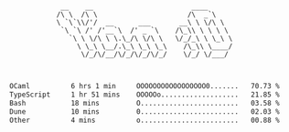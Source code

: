 <div align="center">
<pre><code>
 __    __                        ____      
/\ \  /\ \                      /\  _`\    
\ `\`\\/'/  __      ___       __\ \ \/\ \  
 `\ `\ /' /'__`\  /' _ `\    /\_\\ \ \ \ \ 
   `\ \ \/\ \ \.\_/\ \/\ \   \/_/_\ \ \_\ \
     \ \_\ \__/.\_\ \_\ \_\    /\_\\ \____/
      \/_/\/__/\/_/\/_/\/_/    \/_/ \/___/ 
                                           

</code></pre>

<!--START_SECTION:waka-->

```txt
OCaml          6 hrs 1 min     OOOOOOOOOOOOOOOOO0.......   70.73 %
TypeScript     1 hr 51 mins    OOOOOo...................   21.85 %
Bash           18 mins         O........................   03.58 %
Dune           10 mins         0........................   02.03 %
Other          4 mins          o........................   00.88 %
```

<!--END_SECTION:waka-->
